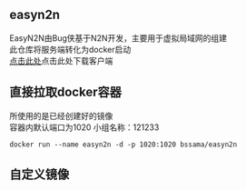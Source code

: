 ## easyn2n
EasyN2N由Bug侠基于N2N开发，主要用于虚拟局域网的组建 <br>
此仓库将服务端转化为docker启动 <br>
[点击此处](https://bugxia.com/357.html)点击此处下载客户端 <br>
## 直接拉取docker容器
所使用的是已经创建好的镜像 <br>
容器内默认端口为1020  小组名称：121233 <br>
```
docker run --name easyn2n -d -p 1020:1020 bssama/easyn2n
```
## 自定义镜像
